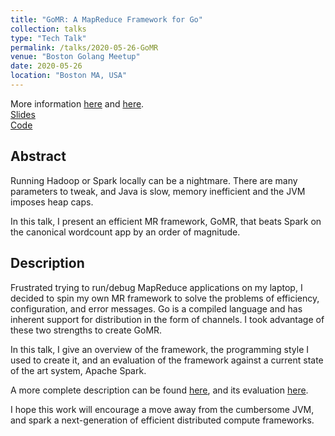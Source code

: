 ```yaml
---
title: "GoMR: A MapReduce Framework for Go"
collection: talks
type: "Tech Talk"
permalink: /talks/2020-05-26-GoMR
venue: "Boston Golang Meetup"
date: 2020-05-26
location: "Boston MA, USA"
---
```


More information [here](/distributed%20systems/MapReduce-Framework-for-Golang/) and [here](/distributed%20systems/evaluation-of-gomr/).
<br>
[Slides](/files/GoMR/slides.pptx)
<br>
[Code](https://github.com/cnnrznn/gomr)

## Abstract

Running Hadoop or Spark locally can be a nightmare. There are many parameters
to tweak, and Java is slow, memory inefficient and the JVM imposes heap caps.

In this talk, I present an efficient MR framework, GoMR, that beats Spark on
the canonical wordcount app by an order of magnitude.

## Description

Frustrated trying to run/debug MapReduce applications on my laptop, I decided
to spin my own MR framework to solve the problems of efficiency,
configuration, and error messages. Go is a compiled language and has inherent
support for distribution in the form of channels. I took advantage of these
two strengths to create GoMR.

In this talk, I give an overview of the framework, the programming style I
used to create it, and an evaluation of the framework against a current state
of the art system, Apache Spark.

A more complete description can be found
[here](https://connorzanin.com/distributed%20systems/MapReduce-Framework-for-Golang/),
and its evaluation
[here](https://connorzanin.com/distributed%20systems/evaluation-of-gomr/).

I hope this work will encourage a move away from the cumbersome JVM, and spark
a next-generation of efficient distributed compute frameworks.